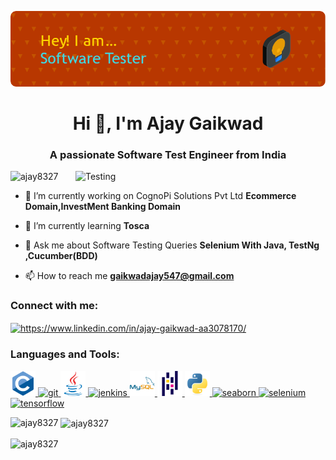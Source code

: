 ![Header](https://github.com/Ajay8327/Ajay8327/blob/main/github-header-image.png)
<h1 align="center">Hi 👋, I'm Ajay Gaikwad</h1>
<h3 align="center">A passionate Software Test Engineer from India</h3>
<img align="right" alt="Testing" Width="400" src="https://media.tenor.com/27z-u12LcDwAAAAi/testing-automation.gif">
<p align="left"> <img src="https://komarev.com/ghpvc/?username=ajay8327&label=Profile%20views&color=0e75b6&style=flat" alt="ajay8327" /> </p>

- 🔭 I’m currently working on CognoPi Solutions Pvt Ltd **Ecommerce Domain,InvestMent Banking Domain**

- 🌱 I’m currently learning **Tosca**

- 💬 Ask me about Software Testing Queries **Selenium With Java, TestNg ,Cucumber(BDD)**

- 📫 How to reach me **gaikwadajay547@gmail.com**

<h3 align="left">Connect with me:</h3>
<p align="left">
<a href="https://linkedin.com/in/https://www.linkedin.com/in/ajay-gaikwad-aa3078170/" target="blank"><img align="center" src="https://raw.githubusercontent.com/rahuldkjain/github-profile-readme-generator/master/src/images/icons/Social/linked-in-alt.svg" alt="https://www.linkedin.com/in/ajay-gaikwad-aa3078170/" height="30" width="40" /></a>
</p>

<h3 align="left">Languages and Tools:</h3>
<p align="left"> <a href="https://www.cprogramming.com/" target="_blank" rel="noreferrer"> <img src="https://raw.githubusercontent.com/devicons/devicon/master/icons/c/c-original.svg" alt="c" width="40" height="40"/> </a> <a href="https://git-scm.com/" target="_blank" rel="noreferrer"> <img src="https://www.vectorlogo.zone/logos/git-scm/git-scm-icon.svg" alt="git" width="40" height="40"/> </a> <a href="https://www.java.com" target="_blank" rel="noreferrer"> <img src="https://raw.githubusercontent.com/devicons/devicon/master/icons/java/java-original.svg" alt="java" width="40" height="40"/> </a> <a href="https://www.jenkins.io" target="_blank" rel="noreferrer"> <img src="https://www.vectorlogo.zone/logos/jenkins/jenkins-icon.svg" alt="jenkins" width="40" height="40"/> </a> <a href="https://www.mysql.com/" target="_blank" rel="noreferrer"> <img src="https://raw.githubusercontent.com/devicons/devicon/master/icons/mysql/mysql-original-wordmark.svg" alt="mysql" width="40" height="40"/> </a> <a href="https://pandas.pydata.org/" target="_blank" rel="noreferrer"> <img src="https://raw.githubusercontent.com/devicons/devicon/2ae2a900d2f041da66e950e4d48052658d850630/icons/pandas/pandas-original.svg" alt="pandas" width="40" height="40"/> </a> <a href="https://www.python.org" target="_blank" rel="noreferrer"> <img src="https://raw.githubusercontent.com/devicons/devicon/master/icons/python/python-original.svg" alt="python" width="40" height="40"/> </a> <a href="https://seaborn.pydata.org/" target="_blank" rel="noreferrer"> <img src="https://seaborn.pydata.org/_images/logo-mark-lightbg.svg" alt="seaborn" width="40" height="40"/> </a> <a href="https://www.selenium.dev" target="_blank" rel="noreferrer"> <img src="https://raw.githubusercontent.com/detain/svg-logos/780f25886640cef088af994181646db2f6b1a3f8/svg/selenium-logo.svg" alt="selenium" width="40" height="40"/> </a> <a href="https://www.tensorflow.org" target="_blank" rel="noreferrer"> <img src="https://www.vectorlogo.zone/logos/tensorflow/tensorflow-icon.svg" alt="tensorflow" width="40" height="40"/> </a> </p>

<p><img align="left" src="https://github-readme-stats.vercel.app/api/top-langs?username=ajay8327&show_icons=true&locale=en&layout=compact" alt="ajay8327" /></p>

<p>&nbsp;<img align="center" src="https://github-readme-stats.vercel.app/api?username=ajay8327&show_icons=true&locale=en" alt="ajay8327" /></p>

<p><img align="center" src="https://github-readme-streak-stats.herokuapp.com/?user=ajay8327&" alt="ajay8327" /></p>
